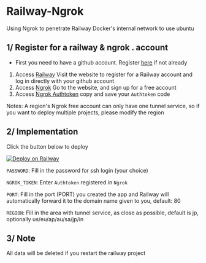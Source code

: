 # Railway-Ngrok
Using Ngrok to penetrate Railway Docker's internal network to use ubuntu

## 1/ Register for a railway & ngrok . account

* First you need to have a github account. Register [here](https://github.com/signup?ref_cta=Sign+up&ref_loc=header+logged+out&ref_page=%2F&source=header-home) if not already
1. Access [Railway](https://railway.app/login) Visit the website to register for a Railway account and log in directly with your github account
2. Access [Ngrok](https://dashboard.ngrok.com/auth) Go to the website, and sign up for a free account
3. Access [Ngrok Authtoken](https://dashboard.ngrok.com/auth) copy and save your `Authtoken` code

Notes: A region's Ngrok free account can only have one tunnel service, so if you want to deploy multiple projects, please modify the region

## 2/ Implementation

Click the button below to deploy

[![Deploy on Railway](https://railway.app/button.svg)](https://railway.app/new/template?template=https://github.com/milan-says/Railway-Ngrok&envs=NGROK_TOKEN,PASSWORD,PORT,REGION&PASSWORDDesc=M%E1%BA%ADt%20kh%E1%BA%A9u%20d%C3%B9ng%20%C4%91%E1%BB%83%20%C4%91%C4%83ng%20nh%E1%BA%ADp%20ssh%20%28do%20b%E1%BA%A1n%20t%C3%B9y%20ch%E1%BB%8Dn%29&NGROK_TOKENDesc=Authtoken%20%C4%91%C3%A3%20%C4%91%C4%83ng%20k%C3%BD%20trong%20ngrok&PORTDesc=Open%20port%20you%20need%2C%20default%20is%2080&PORTDefault=80&REGIONDesc=Khu%20v%E1%BB%B1c%20ngrok%2C%20m%E1%BA%B7c%20%C4%91%E1%BB%8Bnh%20l%C3%A0%20jp%2C%20t%C3%B9y%20ch%E1%BB%8Dn%20us%2Feu%2Fap%2Fau%2Fsa%2Fjp%2Fin&REGIONDefault=jp&referralCode=IGBnmG)

`PASSWORD`: Fill in the password for ssh login (your choice)

`NGROK_TOKEN`: Enter `Authtoken` registered in `Ngrok`

`PORT`: Fill in the port (PORT) you created the app and Railway will automatically forward it to the domain name given to you, default: 80

`REGION`: Fill in the area with tunnel service, as close as possible, default is jp, optionally us/eu/ap/au/sa/jp/in

## 3/ Note
All data will be deleted if you restart the railway project
